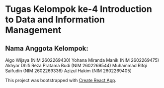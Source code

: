 # Tugas Kelompok ke-4 Introduction to Data and Information Management

## Nama Anggota Kelompok:

Algo Wijaya (NIM 2602269430) 
Yohana Miranda Manik (NIM 2602269475) 
Akhyar Dhifi Reza Pratama Budi (NIM 2602269544) 
Muhammad Rifqi Saifudin (NIM 2602269336) 
Azizul Hakim (NIM 2602269405)

This project was bootstrapped with [Create React App](https://github.com/facebook/create-react-app).
